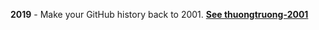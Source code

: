 **2019** - Make your GitHub history back to 2001. **[See thuongtruong-2001](https://github.com/thuongtruong1009/2001)**
